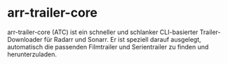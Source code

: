 # arr-trailer-core
arr-trailer-core (ATC) ist ein schneller und schlanker CLI-basierter Trailer-Downloader für Radarr und Sonarr. Er ist speziell darauf ausgelegt, automatisch die passenden Filmtrailer und Serientrailer zu finden und herunterzuladen.
